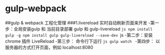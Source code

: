 # gulp-webpack
##gulp &amp; webpack 工程化管理
###1.livereload  实时自动刷新页面来开发
	-第一步：全局安装gulp 和 当前目录部署 gulp 和 gulp-livereload
	```js
    npm install gulp -g
    npm install gulp gulp-livereload --save-dev
    ```js
    -第二步：安装 chrome 插件 LiveReload
    -第三步： 命令行下运行
    ```js
    gulp watch
    ```
    -第四步： 以服务器的方式打开页面，例如 localhost:8080
